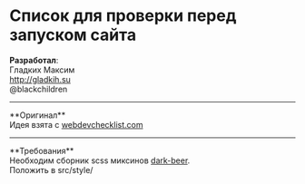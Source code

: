 # Список для проверки перед запуском сайта

**Разработал**:<br/>
Гладких Максим<br/>
http://gladkih.su<br/>
@blackchildren
<hr/>
**Оригинал**<br/>
Идея взята с <a href="https://github.com/ligershark/webdevchecklist.com" target="_blank">webdevchecklist.com</a>
<hr/>
**Требования**<br/>
Необходим сборник scss миксинов <a href="https://github.com/gladkih/dark-beer">dark-beer</a>.<br/>
Положить в src/style/
